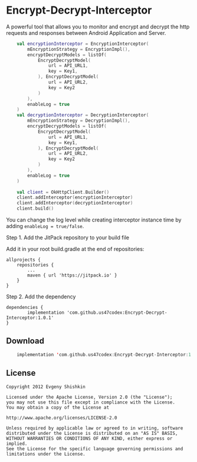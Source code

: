 Encrypt-Decrypt-Interceptor
===================

A powerful tool that allows you to monitor and encrypt and decrypt the http requests and responses between Android Application and Server.

```kotlin
    val encryptionInterceptor = EncryptionInterceptor(
        mEncryptionStrategy = EncryptionImpl(),
        encryptDecryptModels = listOf(
            EncryptDecryptModel(
                url = API_URL1,
                key = Key1,
            ), EncryptDecryptModel(
                url = API_URL2,
                key = Key2
            )
        ),
        enableLog = true
    )
    val decryptionInterceptor = DecryptionInterceptor(
        mEncryptionStrategy = DecryptionImpl(),
        encryptDecryptModels = listOf(
            EncryptDecryptModel(
                url = API_URL1,
                key = Key1,
            ), EncryptDecryptModel(
                url = API_URL2,
                key = Key2
            )
        ),
        enableLog = true
    )
    
    val client = OkHttpClient.Builder()
    client.addInterceptor(encryptionInterceptor)
    client.addInterceptor(decryptionInterceptor)
    client.build()
```

You can change the log level while creating interceptor instance time by adding `enableLog = true/false`.

Step 1. Add the JitPack repository to your build file

Add it in your root build.gradle at the end of repositories:

	allprojects {
		repositories {
			...
			maven { url 'https://jitpack.io' }
		}
	}
  
Step 2. Add the dependency

	dependencies {
	        implementation 'com.github.us47codex:Encrypt-Decrypt-Interceptor:1.0.1'
	}

Download
--------

```kotlin
    implementation 'com.github.us47codex:Encrypt-Decrypt-Interceptor:1.0.1'
```
License
-------

    Copyright 2012 Evgeny Shishkin
    
    Licensed under the Apache License, Version 2.0 (the "License");
    you may not use this file except in compliance with the License.
    You may obtain a copy of the License at
    
    http://www.apache.org/licenses/LICENSE-2.0
    
    Unless required by applicable law or agreed to in writing, software
    distributed under the License is distributed on an "AS IS" BASIS,
    WITHOUT WARRANTIES OR CONDITIONS OF ANY KIND, either express or implied.
    See the License for the specific language governing permissions and
    limitations under the License.
